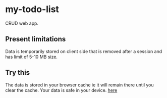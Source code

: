 # my-todo-list
CRUD web app.
## Present limitations
Data is temporarily stored on client side that is removed after a session and has limit of 5-10 MB size.
## Try this
The data is stored in your browser cache ie it will remain there until you clear the cache.
Your data is safe in your device. 
<a href="https://main--shimmering-travesseiro-62592e.netlify.app/" target="_blank">here</a>
